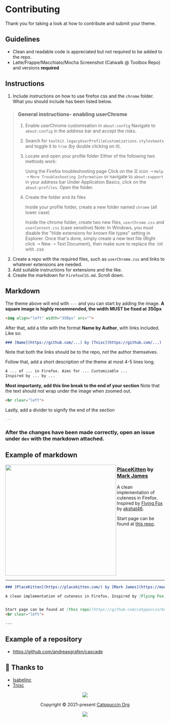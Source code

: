 # Contributing

Thank you for taking a look at how to contribute and submit your theme.

## Guidelines

- Clean and readable code is appreciated but not required to be added to the repo.
- Latte/Frappe/Macchiato/Mocha Screenshot (Catwalk @ Toolbox Repo) and versions **required**

## Instructions
1. Include instructions on how to use firefox css and the `chrome` folder. What you should include has been listed below.

> ### General instructions- enabling userChrome
> 1. Enable userChrome customisation in `about:config`
>     Navigate to `about:config` in the address bar and accept the risks.
> 
> 2. Search for `toolkit.legacyUserProfileCustomizations.stylesheets` and toggle it to `true` (by double clicking on it).
> 3. Locate and open your profile folder
> Either of the following two methods work:
> 
>     Using the Firefox troubleshooting page
>         Click on the ☰ icon ➝ `Help` ➝ `More Troubleshooting Information` or navigate to `about:support` in your address bar
>         Under Application Basics, click on the `about:profiles`. Open the folder.
> 
> 4. Create the folder and its files
> 
>     Inside your profile folder, create a new folder named `chrome` (all lower case)
> 
>     Inside the chrome folder, create two new files, `userChrome.css` and `userContent.css` (case sensitive)
>         Note: In Windows, you must disable the "Hide extensions for known file types" setting in Explorer. Once that's done, simply create a new text file (Right click ➝ New ➝ Text Document), then make sure to replace the .txt with .css

2. Create a repo with the required files, such as `userChrome.css` and links to whatever extensions are needed.
3. Add suitable instructions for extensions and the like.
4. Create the markdown for `FirefoxCSS.md`. Scroll down.

## Markdown
The theme above will end with `---` and you can start by adding the image. **A square image is highly recommended, the width MUST be fixed at 350px**

```md
<img align="left" width="350px" src="">
```

After that, add a title with the format **Name by Author**, with links included. Like so:

```md
### [Name](https://github.com/...) by [Tnixc](https://github.com/...)
```
Note that both the links should be to the repo, not the author themselves.

Follow that, add a short description of the theme at most 4-5 lines long.
```md
A ... of ... in Firefox. Aims for ... Customizable ...
Inspired by ... by ...
```

**Most importanty, add this line break to the end of your section** Note that the text should not wrap under the image when zoomed out.
```md
<br clear="left">
```
Lastly, add a divider to signify the end of the section
```md
---
```

### After the changes have been made correctly, open an issue under `dev` with the markdown attached.


## Example of markdown

<img align="left" width="350px" src="https://placekitten.com/408/287">

### [PlaceKitten](https://placekitten.com/) by [Mark James](https://mark.james.name/)

A clean implementation of cuteness in Firefox. Inspired by [Flying Fox](https://github.com/akshat46/FlyingFox) by [akshat46](https://github.com/akshat46).


Start page can be found at [this repo](https://github.com/catppuccin/bento).
<br clear="left">

---

```md
### [PlaceKitten](https://placekitten.com/) by [Mark James](https://mark.james.name/)

A clean implementation of cuteness in Firefox. Inspired by [Flying Fox](https://github.com/akshat46/FlyingFox) by [akshat46](https://github.com/akshat46).


Start page can be found at [this repo](https://github.com/catppuccin/bento).
<br clear="left">

---
```

## Example of a repository

- https://github.com/andreasgrafen/cascade

## 💝 Thanks to

- [Isabelinc](https://github.com/Isabelincorp)
- [Tnixc](https://github.com/Tnixc)
&nbsp;

<p align="center"><img src="https://raw.githubusercontent.com/catppuccin/catppuccin/main/assets/footers/gray0_ctp_on_line.svg?sanitize=true" /></p>
<p align="center">Copyright &copy; 2021-present <a href="https://github.com/catppuccin" target="_blank">Catppuccin Org</a>
<p align="center"><a href="https://github.com/catppuccin/catppuccin/blob/main/LICENSE"><img src="https://img.shields.io/static/v1.svg?style=for-the-badge&label=License&message=MIT&logoColor=d9e0ee&colorA=363a4f&colorB=b7bdf8"/></a></p>
